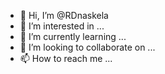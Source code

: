 - 👋 Hi, I’m @RDnaskela
- 👀 I’m interested in ...
- 🌱 I’m currently learning ...
- 💞️ I’m looking to collaborate on ...
- 📫 How to reach me ...

<!---
RDnaskela/RDnaskela is a ✨ special ✨ repository because its `README.md` (this file) appears on your GitHub profile.
You can click the Preview link to take a look at your changes.
--->
